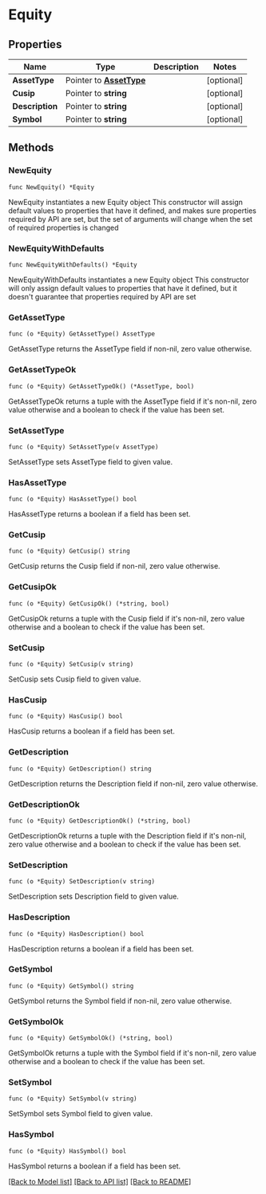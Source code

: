 # Equity

## Properties

Name | Type | Description | Notes
------------ | ------------- | ------------- | -------------
**AssetType** | Pointer to [**AssetType**](AssetType.md) |  | [optional] 
**Cusip** | Pointer to **string** |  | [optional] 
**Description** | Pointer to **string** |  | [optional] 
**Symbol** | Pointer to **string** |  | [optional] 

## Methods

### NewEquity

`func NewEquity() *Equity`

NewEquity instantiates a new Equity object
This constructor will assign default values to properties that have it defined,
and makes sure properties required by API are set, but the set of arguments
will change when the set of required properties is changed

### NewEquityWithDefaults

`func NewEquityWithDefaults() *Equity`

NewEquityWithDefaults instantiates a new Equity object
This constructor will only assign default values to properties that have it defined,
but it doesn't guarantee that properties required by API are set

### GetAssetType

`func (o *Equity) GetAssetType() AssetType`

GetAssetType returns the AssetType field if non-nil, zero value otherwise.

### GetAssetTypeOk

`func (o *Equity) GetAssetTypeOk() (*AssetType, bool)`

GetAssetTypeOk returns a tuple with the AssetType field if it's non-nil, zero value otherwise
and a boolean to check if the value has been set.

### SetAssetType

`func (o *Equity) SetAssetType(v AssetType)`

SetAssetType sets AssetType field to given value.

### HasAssetType

`func (o *Equity) HasAssetType() bool`

HasAssetType returns a boolean if a field has been set.

### GetCusip

`func (o *Equity) GetCusip() string`

GetCusip returns the Cusip field if non-nil, zero value otherwise.

### GetCusipOk

`func (o *Equity) GetCusipOk() (*string, bool)`

GetCusipOk returns a tuple with the Cusip field if it's non-nil, zero value otherwise
and a boolean to check if the value has been set.

### SetCusip

`func (o *Equity) SetCusip(v string)`

SetCusip sets Cusip field to given value.

### HasCusip

`func (o *Equity) HasCusip() bool`

HasCusip returns a boolean if a field has been set.

### GetDescription

`func (o *Equity) GetDescription() string`

GetDescription returns the Description field if non-nil, zero value otherwise.

### GetDescriptionOk

`func (o *Equity) GetDescriptionOk() (*string, bool)`

GetDescriptionOk returns a tuple with the Description field if it's non-nil, zero value otherwise
and a boolean to check if the value has been set.

### SetDescription

`func (o *Equity) SetDescription(v string)`

SetDescription sets Description field to given value.

### HasDescription

`func (o *Equity) HasDescription() bool`

HasDescription returns a boolean if a field has been set.

### GetSymbol

`func (o *Equity) GetSymbol() string`

GetSymbol returns the Symbol field if non-nil, zero value otherwise.

### GetSymbolOk

`func (o *Equity) GetSymbolOk() (*string, bool)`

GetSymbolOk returns a tuple with the Symbol field if it's non-nil, zero value otherwise
and a boolean to check if the value has been set.

### SetSymbol

`func (o *Equity) SetSymbol(v string)`

SetSymbol sets Symbol field to given value.

### HasSymbol

`func (o *Equity) HasSymbol() bool`

HasSymbol returns a boolean if a field has been set.


[[Back to Model list]](../README.md#documentation-for-models) [[Back to API list]](../README.md#documentation-for-api-endpoints) [[Back to README]](../README.md)


